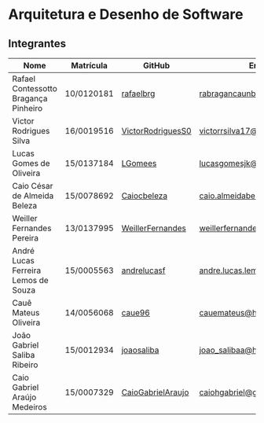 # Arquitetura e Desenho de Software

## Integrantes

| Nome                          | Matrícula  | GitHub             | Email                                |
|-------------------------------|------------|--------------------|--------------------------------------|
| Rafael Contessotto Bragança Pinheiro  | 10/0120181 | [rafaelbrg](https://github.com/rafaelbrg) | rabragancaunb@gmail.com |
| Victor Rodrigues Silva | 16/0019516 | [VictorRodriguesS0](https://github.com/VictorRodriguesS0) | victorrsilva17@gmail.com |
| Lucas Gomes de Oliveira | 15/0137184 | [LGomees](https://github.com/LGomees) | lucasgomesjk@gmail.com
| Caio César de Almeida Beleza | 15/0078692 | [Caiocbeleza](https://github.com/Caiocbeleza) | caio.almeidabeleza@gmail.com |
| Weiller Fernandes Pereira | 13/0137995 | [WeillerFernandes](https://github.com/WeillerFernandes) | weillerfernandes@gmail.com |
| André Lucas Ferreira Lemos de Souza | 15/0005563 | [andrelucasf](https://github.com/andrelucasf) | andre.lucas.lemos@hotmail.com |
| Cauê Mateus Oliveira | 14/0056068 | [caue96](https://github.com/caue96) | cauemateus@hotmail.com |
| João Gabriel Saliba Ribeiro | 15/0012934 | [joaosaliba](https://github.com/joaosaliba) | joao_salibaa@hotmail.com |
| Caio Gabriel Araújo Medeiros | 15/0007329 | [CaioGabrielAraujo](https://github.com/CaioGabrielAraujo) | caiohgabriel@gmail.com |

